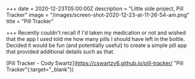 +++
date = 2020-12-23T05:00:00Z
description = "Little side project, Pill Tracker"
image = "/images/screen-shot-2020-12-23-at-11-26-54-am.png"
title = "Pill Tracker"

+++
Recently couldn't recall if I'd taken my medication or not and wished that the app I used told me how many pills I should have left in the bottle. Decided it would be fun (and potentially useful) to create a simple pill app that provided additional details such as that.

[Pill Tracker - Cody Swartz](https://cswartzv6.github.io/pill-tracker/ "Pill Tracker"{:target="_blank"})